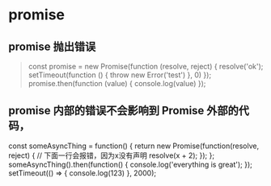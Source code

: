 # promise
## promise 抛出错误
> const promise = new Promise(function (resolve, reject) {
    resolve('ok');
    setTimeout(function () { throw new Error('test') }, 0)
  });
  promise.then(function (value) { console.log(value) });
## promise 内部的错误不会影响到 Promise 外部的代码，
  const someAsyncThing = function() {
    return new Promise(function(resolve, reject) {
      // 下面一行会报错，因为x没有声明
      resolve(x + 2);
    });
  };
  someAsyncThing().then(function() {
    console.log('everything is great');
  });
  setTimeout(() => { console.log(123) }, 2000);
